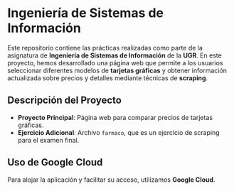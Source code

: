 # Ingeniería de Sistemas de Información

Este repositorio contiene las prácticas realizadas como parte de la asignatura de **Ingeniería de Sistemas de Información** de la **UGR**. En este proyecto, hemos desarrollado una página web que permite a los usuarios seleccionar diferentes modelos de **tarjetas gráficas** y obtener información actualizada sobre precios y detalles mediante técnicas de **scraping**.

## Descripción del Proyecto

- **Proyecto Principal**: Página web para comparar precios de tarjetas gráficas.
- **Ejercicio Adicional**: Archivo `farmaco`, que es un ejercicio de scraping para el examen final.

## Uso de Google Cloud

Para alojar la aplicación y facilitar su acceso, utilizamos **Google Cloud**.
